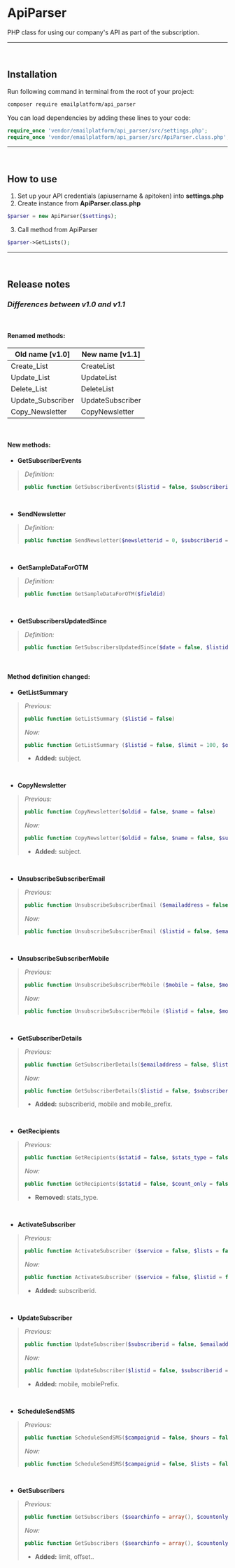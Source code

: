 # ApiParser
PHP class for using our company's API as part of the subscription.
<hr><br/>

## Installation
Run following command in terminal from the root of your project:
```bash
composer require emailplatform/api_parser
```
You can load dependencies by adding these lines to your code: 
```php
require_once 'vendor/emailplatform/api_parser/src/settings.php';
require_once 'vendor/emailplatform/api_parser/src/ApiParser.class.php';
```
<hr><br />

## How to use
1. Set up your API credentials (apiusername & apitoken) into **settings.php**
2. Create instance from **ApiParser.class.php**
```php
$parser = new ApiParser($settings);
```
3. Call method from ApiParser
```php
$parser->GetLists();
```
<hr><br />

## Release notes
### _Differences between **v1.0** and **v1.1**_ 
<br/>

#### Renamed methods:
| Old name [v1.0] | New name [v1.1]|
| ------ | ------ |
| Create_List | CreateList |
| Update_List | UpdateList |
| Delete_List | DeleteList |
| Update_Subscriber | UpdateSubscriber |
| Copy_Newsletter | CopyNewsletter |

<br/>


#### New methods:

* **GetSubscriberEvents**
>  *Definition:*
> ```php
> public function GetSubscriberEvents($listid = false, $subscriberid = false, $limit = 100, $offset = 0)
> 
>```
<br/>

* **SendNewsletter**
>  *Definition:*
> ```php
> public function SendNewsletter($newsletterid = 0, $subscriberid = 0, $email = '', $senderEmail = '', $senderName = '', $replyEmail = '')
> 
>```
<br/>

* **GetSampleDataForOTM**
>  *Definition:*
> ```php
> public function GetSampleDataForOTM($fieldid)
> 
>```
<br/>

* **GetSubscribersUpdatedSince**
>  *Definition:*
> ```php
> public function GetSubscribersUpdatedSince($date = false, $listid = false, $limit = 1000, $offset = 0)
> 
>```
<br/>

#### Method definition changed:

* **GetListSummary**
>  *Previous:*
> ```php
> public function GetListSummary ($listid = false)
> 
>```
>
>  *Now:*
> ```php
> public function GetListSummary ($listid = false, $limit = 100, $offset = 0)
> 
>```
> * **Added:** subject.
<br />


* **CopyNewsletter**
>  *Previous:*
> ```php
> public function CopyNewsletter($oldid = false, $name = false)
> 
>```
>
>  *Now:*
> ```php
> public function CopyNewsletter($oldid = false, $name = false, $subject = false)
> 
>```
> * **Added:** subject.
<br />

* **UnsubscribeSubscriberEmail**
>  *Previous:*
> ```php
> public function UnsubscribeSubscriberEmail ($emailaddress = false, $listid = false, $subscriberid = false, $skipcheck = false, $statid = false)
>```
>
>  *Now:*
> ```php
> public function UnsubscribeSubscriberEmail ($listid = false, $emailaddress = false, $subscriberid = false, $skipcheck = false, $statid = false)
>```
<br />

* **UnsubscribeSubscriberMobile**
>  *Previous:*
> ```php
> public function UnsubscribeSubscriberMobile ($mobile = false, $mobilePrefix = false, $listid = false, $subscriberid = false, $skipcheck = false, $statid = false)
>```
>
>  *Now:*
> ```php
> public function UnsubscribeSubscriberMobile ($listid = false, $mobile = false, $mobilePrefix = false, $subscriberid = false, $skipcheck = false, $statid = false)
> 
>```
<br />

* **GetSubscriberDetails**
>  *Previous:*
> ```php
> public function GetSubscriberDetails($emailaddress = false, $listid = false)
> 
>```
>
>  *Now:*
> ```php
> public function GetSubscriberDetails($listid = false, $subscriberid = false, $emailaddress = false, $mobile = false, $mobile_prefix = false)
> 
>```
> * **Added:** subscriberid, mobile and mobile_prefix.
<br />


* **GetRecipients**
>  *Previous:*
> ```php
> public function GetRecipients($statid = false, $stats_type = false, $count_only = false)
> 
>```
>
>  *Now:*
> ```php
> public function GetRecipients($statid = false, $count_only = false)
> 
>```
> * **Removed:** stats_type.
<br />

* **ActivateSubscriber**
>  *Previous:*
> ```php
> public function ActivateSubscriber ($service = false, $lists = false, $emailaddress = false, $mobile = false, $mobile_prefix = false)
> 
>```
>
>  *Now:*
> ```php
> public function ActivateSubscriber ($service = false, $listid = false, $emailaddress = false, $mobile = false, $mobile_prefix = false, $subscriberid = false)
> 
>```
> * **Added:** subscriberid.
<br />

* **UpdateSubscriber**
>  *Previous:*
> ```php
> public function UpdateSubscriber($subscriberid = false, $emailaddress = false, $mobile = false, $listid = false, $customfields = array())
> 
>```
>
>  *Now:*
> ```php
> public function UpdateSubscriber($listid = false, $subscriberid = false, $emailaddress = false, $mobile = false, $mobilePrefix = false, $customfields = array())
> 
>```
> * **Added:** mobile, mobilePrefix.
<br />

* **ScheduleSendSMS**
>  *Previous:*
> ```php
> public function ScheduleSendSMS($campaignid = false, $hours = false, $lists = false)
> 
>```
>
>  *Now:*
> ```php
> public function ScheduleSendSMS($campaignid = false, $lists = false, $hours = false)
> 
>```
<br />

* **GetSubscribers**
>  *Previous:*
> ```php
> public function GetSubscribers ($searchinfo = array(), $countonly = false)
> 
>```
>
>  *Now:*
> ```php
> public function GetSubscribers ($searchinfo = array(), $countonly = false, $limit = false, $offset = false)
> 
>```
> * **Added:** limit, offset..
<br />


